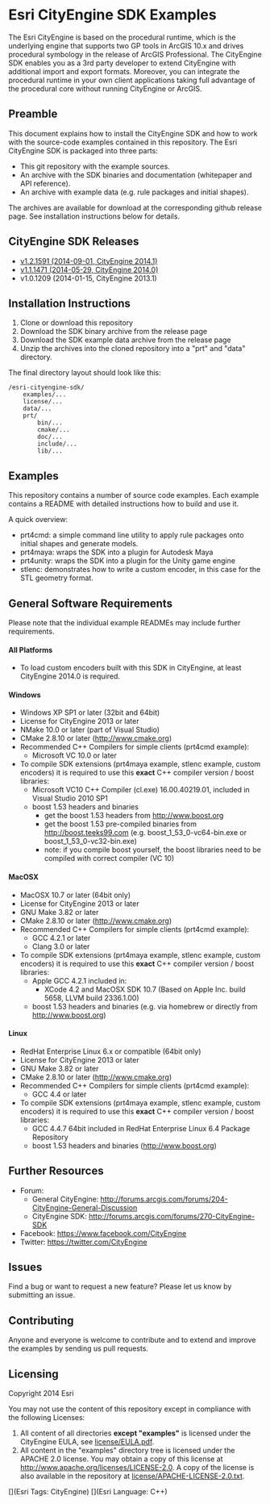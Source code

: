 # Esri CityEngine SDK Examples

The Esri CityEngine is based on the procedural runtime, which is the underlying engine that supports two GP tools in ArcGIS 10.x and drives procedural symbology in the release of ArcGIS Professional. The CityEngine SDK enables you as a 3rd party developer to extend CityEngine with additional import and export formats. Moreover, you can integrate the procedural runtime in your own client applications taking full advantage of the procedural core without running CityEngine or ArcGIS.

## Preamble

This document explains how to install the CityEngine SDK and how to work with the source-code examples contained in this repository. The Esri CityEngine SDK is packaged into three parts:
- This git repository with the example sources.
- An archive with the SDK binaries and documentation (whitepaper and API reference).
- An archive with example data (e.g. rule packages and initial shapes).

The archives are available for download at the corresponding github release page. See installation instructions below for details.

## CityEngine SDK Releases
- [v1.2.1591 (2014-09-01, CityEngine 2014.1)](https://github.com/Esri/esri-cityengine-sdk/releases/tag/1.2.1591)
- [v1.1.1471 (2014-05-29, CityEngine 2014.0)](https://github.com/Esri/esri-cityengine-sdk/releases/tag/1.1.1471)
- v1.0.1209 (2014-01-15, CityEngine 2013.1)

## Installation Instructions
1. Clone or download this repository
2. Download the SDK binary archive from the release page
3. Download the SDK example data archive from the release page
4. Unzip the archives into the cloned repository into a "prt" and "data" directory.

The final directory layout should look like this:
```
/esri-cityengine-sdk/
    examples/...
    license/...
    data/...
    prt/
        bin/...
        cmake/...
        doc/...
        include/...
        lib/...
```

## Examples
This repository contains a number of source code examples. Each example contains a README with detailed instructions how to build and use it.

A quick overview:
- prt4cmd: a simple command line utility to apply rule packages onto initial shapes and generate models.
- prt4maya: wraps the SDK into a plugin for Autodesk Maya
- prt4unity: wraps the SDK into a plugin for the Unity game engine
- stlenc: demonstrates how to write a custom encoder, in this case for the STL geometry format.

## General Software Requirements
Please note that the individual example READMEs may include further requirements.

#### All Platforms
* To load custom encoders built with this SDK in CityEngine, at least CityEngine 2014.0 is required.

#### Windows
* Windows XP SP1 or later (32bit and 64bit)
* License for CityEngine 2013 or later
* NMake 10.0 or later (part of Visual Studio)
* CMake 2.8.10 or later (http://www.cmake.org)
* Recommended C++ Compilers for simple clients (prt4cmd example):
    * Microsoft VC 10.0 or later
* To compile SDK extensions (prt4maya example, stlenc example, custom encoders) it is required to use this **exact** C++ compiler version / boost libraries:
    * Microsoft VC10 C++ Compiler (cl.exe) 16.00.40219.01, included in Visual Studio 2010 SP1 
    * boost 1.53 headers and binaries 
        * get the boost 1.53 headers from http://www.boost.org
        * get the boost 1.53 pre-compiled binaries from http://boost.teeks99.com (e.g. boost_1_53_0-vc64-bin.exe or boost_1_53_0-vc32-bin.exe)
        * note: if you compile boost yourself, the boost libraries need to be compiled with correct compiler (VC 10)

#### MacOSX
* MacOSX 10.7 or later (64bit only)
* License for CityEngine 2013 or later
* GNU Make 3.82 or later
* CMake 2.8.10 or later (http://www.cmake.org)
* Recommended C++ Compilers for simple clients (prt4cmd example):
    * GCC 4.2.1 or later
    * Clang 3.0 or later
* To compile SDK extensions (prt4maya example, stlenc example, custom encoders) it is required to use this **exact** C++ compiler version / boost libraries:
    * Apple GCC 4.2.1 included in:
        * XCode 4.2 and MacOSX SDK 10.7 (Based on Apple Inc. build 5658, LLVM build 2336.1.00)
    * boost 1.53 headers and binaries (e.g. via homebrew or directly from http://www.boost.org)

#### Linux
* RedHat Enterprise Linux 6.x or compatible (64bit only)
* License for CityEngine 2013 or later
* GNU Make 3.82 or later
* CMake 2.8.10 or later (http://www.cmake.org)
* Recommended C++ Compilers for simple clients (prt4cmd example):
    * GCC 4.4 or later
* To compile SDK extensions (prt4maya example, stlenc example, custom encoders) it is required to use this **exact** C++ compiler version / boost libraries:
    * GCC 4.4.7 64bit included in RedHat Enterprise Linux 6.4 Package Repository
    * boost 1.53 headers and binaries (http://www.boost.org)

## Further Resources
* Forum: 
    * General CityEngine: http://forums.arcgis.com/forums/204-CityEngine-General-Discussion
    * CityEngine SDK: http://forums.arcgis.com/forums/270-CityEngine-SDK
* Facebook: https://www.facebook.com/CityEngine
* Twitter: https://twitter.com/CityEngine

## Issues

Find a bug or want to request a new feature? Please let us know by submitting an issue.

## Contributing

Anyone and everyone is welcome to contribute and to extend and improve the examples by sending us pull requests.

## Licensing

Copyright 2014 Esri

You may not use the content of this repository except in compliance with the following Licenses:
  1. All content of all directories **except "examples"** is licensed under the CityEngine EULA, see [license/EULA.pdf](license/EULA.pdf).
  2. All content in the "examples" directory tree is licensed under the APACHE 2.0 license. You may obtain a copy of this license at http://www.apache.org/licenses/LICENSE-2.0. A copy of the license is also available in the repository at [license/APACHE-LICENSE-2.0.txt](license/APACHE-LICENSE-2.0.txt).

[](Esri Tags: CityEngine)
[](Esri Language: C++)
